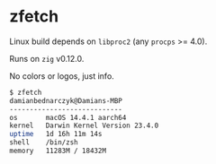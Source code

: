 # zfetch

Linux build depends on `libproc2` (any `procps` >= 4.0).

Runs on `zig` v0.12.0.

No colors or logos, just info.

```sh
$ zfetch
damianbednarczyk@Damians-MBP
----------------------------
os       macOS 14.4.1 aarch64
kernel   Darwin Kernel Version 23.4.0
uptime   1d 16h 11m 14s
shell    /bin/zsh
memory   11283M / 18432M
```
